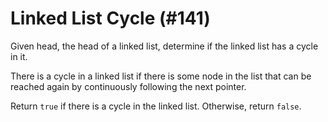 # Linked List Cycle (#141)

Given head, the head of a linked list, determine if the linked list has a cycle in it.  

There is a cycle in a linked list if there is some node in the list 
that can be reached again by continuously following the next pointer.  

Return `true` if there is a cycle in the linked list. Otherwise, return `false`.
